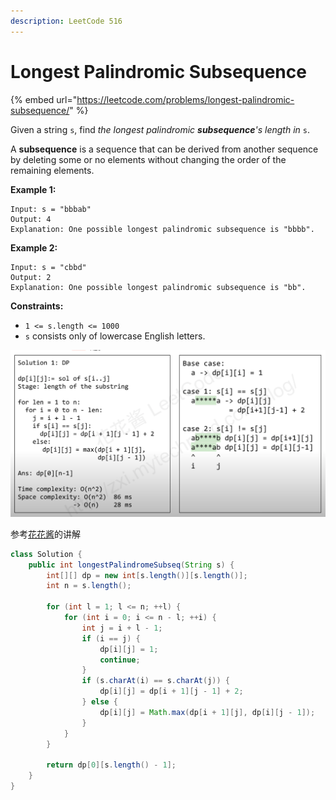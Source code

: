 ```yaml
---
description: LeetCode 516
---
```


# Longest Palindromic Subsequence

{% embed url="https://leetcode.com/problems/longest-palindromic-subsequence/" %}



Given a string `s`, find _the longest palindromic **subsequence**'s length in_ `s`.

A **subsequence** is a sequence that can be derived from another sequence by deleting some or no elements without changing the order of the remaining elements.

**Example 1:**

```
Input: s = "bbbab"
Output: 4
Explanation: One possible longest palindromic subsequence is "bbbb".
```

**Example 2:**

```
Input: s = "cbbd"
Output: 2
Explanation: One possible longest palindromic subsequence is "bb".
```

**Constraints:**

* `1 <= s.length <= 1000`
* `s` consists only of lowercase English letters.

![](<../.gitbook/assets/image (25).png>)

参考[花花酱](https://www.youtube.com/watch?v=OZX1nqaQ\_9M)的讲解

```java
class Solution {
    public int longestPalindromeSubseq(String s) {
        int[][] dp = new int[s.length()][s.length()];
        int n = s.length();
        
        for (int l = 1; l <= n; ++l) {
            for (int i = 0; i <= n - l; ++i) {
                int j = i + l - 1;
                if (i == j) {
                    dp[i][j] = 1;
                    continue;
                }
                if (s.charAt(i) == s.charAt(j)) {
                    dp[i][j] = dp[i + 1][j - 1] + 2;
                } else {
                    dp[i][j] = Math.max(dp[i + 1][j], dp[i][j - 1]);
                }
            }
        }
        
        return dp[0][s.length() - 1];
    }
}
```
